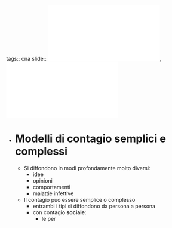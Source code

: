 tags:: cna
slide:: ![ns09](../assets/ns09.pdf), ![ns10](../assets/ns10.pdf)

- # Modelli di contagio semplici e complessi
	- Si diffondono in modi profondamente molto diversi:
		- idee
		- opinioni
		- comportamenti
		- malattie infettive
	- Il contagio può essere semplice o complesso
		- entrambi i tipi si diffondono da persona a persona
		- con contagio **sociale**:
			- le per
